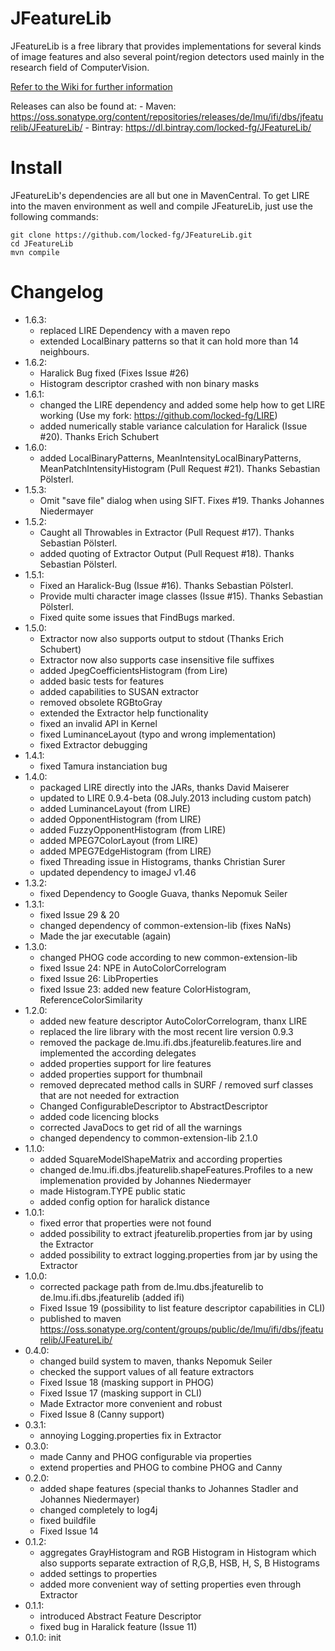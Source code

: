 JFeatureLib
===========

JFeatureLib is a free library that provides implementations for several kinds of image features 
and also several point/region detectors used mainly in the research field of 
ComputerVision.

[Refer to the Wiki for further information](wiki)

Releases can also be found at:
    - Maven: https://oss.sonatype.org/content/repositories/releases/de/lmu/ifi/dbs/jfeaturelib/JFeatureLib/
    - Bintray: https://dl.bintray.com/locked-fg/JFeatureLib/

Install
======
JFeatureLib's dependencies are all but one in MavenCentral. 
To get LIRE into the maven environment as well and compile JFeatureLib, just use the following commands:
```
git clone https://github.com/locked-fg/JFeatureLib.git
cd JFeatureLib
mvn compile 
```

Changelog
=======
* 1.6.3:
  - replaced LIRE Dependency with a maven repo
  - extended LocalBinary patterns so that it can hold more than 14 neighbours.
* 1.6.2: 
  - Haralick Bug fixed (Fixes Issue #26)
  - Histogram descriptor crashed with non binary masks
* 1.6.1: 
  - changed the LIRE dependency and added some help how to get LIRE working (Use my fork: https://github.com/locked-fg/LIRE)
  - added numerically stable variance calculation for Haralick (Issue #20). Thanks Erich Schubert
* 1.6.0:
  - added LocalBinaryPatterns, MeanIntensityLocalBinaryPatterns, MeanPatchIntensityHistogram (Pull Request #21).
        Thanks Sebastian Pölsterl.
* 1.5.3:
   - Omit "save file" dialog when using SIFT. Fixes #19. Thanks Johannes Niedermayer
* 1.5.2:
   - Caught all Throwables in Extractor (Pull Request #17). Thanks Sebastian Pölsterl.
   - added quoting of Extractor Output (Pull Request #18). Thanks Sebastian Pölsterl.
* 1.5.1:
   - Fixed an Haralick-Bug (Issue #16). Thanks Sebastian Pölsterl.
   - Provide multi character image classes (Issue #15). Thanks Sebastian Pölsterl.
   - Fixed quite some issues that FindBugs marked.
* 1.5.0:
   - Extractor now also supports output to stdout (Thanks Erich Schubert)
   - Extractor now also supports case insensitive file suffixes
   - added JpegCoefficientsHistogram (from Lire)
   - added basic tests for features
   - added capabilities to SUSAN extractor
   - removed obsolete RGBtoGray
   - extended the Extractor help functionality
   - fixed an invalid API in Kernel
   - fixed LuminanceLayout (typo and wrong implementation)
   - fixed Extractor debugging
* 1.4.1: 
   - fixed Tamura instanciation bug
* 1.4.0: 
   - packaged LIRE directly into the JARs, thanks David Maiserer
   - updated to LIRE 0.9.4-beta (08.July.2013 including custom patch)
   - added LuminanceLayout (from LIRE)
   - added OpponentHistogram (from LIRE)
   - added FuzzyOpponentHistogram (from LIRE)
   - added MPEG7ColorLayout (from LIRE)
   - added MPEG7EdgeHistogram (from LIRE)
   - fixed Threading issue in Histograms, thanks Christian Surer
   - updated dependency to imageJ v1.46
* 1.3.2: 
   - fixed Dependency to Google Guava, thanks Nepomuk Seiler
* 1.3.1: 
   - fixed Issue 29 & 20
   - changed dependency of common-extension-lib (fixes NaNs)
   - Made the jar executable (again)
* 1.3.0: 
   - changed PHOG code according to new common-extension-lib
   - fixed Issue 24: NPE in AutoColorCorrelogram
   - fixed Issue 26: LibProperties
   - fixed Issue 23: added new feature ColorHistogram, ReferenceColorSimilarity
* 1.2.0: 
   - added new feature descriptor AutoColorCorrelogram, thanx LIRE
   - replaced the lire library with the most recent lire version 0.9.3
   - removed the package de.lmu.ifi.dbs.jfeaturelib.features.lire and implemented the according delegates
   - added properties support for lire features
   - added properties support for thumbnail
   - removed deprecated method calls in SURF / removed surf classes that are not needed for extraction
   - Changed ConfigurableDescriptor to AbstractDescriptor
   - added code licencing blocks
   - corrected JavaDocs to get rid of all the warnings
   - changed dependency to common-extension-lib 2.1.0
* 1.1.0: 
   - added SquareModelShapeMatrix and according properties
   - changed de.lmu.ifi.dbs.jfeaturelib.shapeFeatures.Profiles to a new implemenation provided by Johannes Niedermayer
   - made Histogram.TYPE public static
   - added config option for haralick distance
* 1.0.1: 
   - fixed error that properties were not found
   - added possibility to extract jfeaturelib.properties from jar by using the Extractor
   - added possibility to extract logging.properties from jar by using the Extractor
* 1.0.0: 
   - corrected package path from de.lmu.dbs.jfeaturelib to de.lmu.ifi.dbs.jfeaturelib (added ifi)
   - Fixed Issue 19 (possibility to list feature descriptor capabilities in CLI)
   - published to maven https://oss.sonatype.org/content/groups/public/de/lmu/ifi/dbs/jfeaturelib/JFeatureLib/
* 0.4.0: 
   - changed build system to maven, thanks Nepomuk Seiler
   - checked the support values of all feature extractors
   - Fixed Issue 18 (masking support in PHOG)
   - Fixed Issue 17 (masking support in CLI)
   - Made Extractor more convenient and robust
   - Fixed Issue 8 (Canny support)
* 0.3.1: 
   - annoying Logging.properties fix in Extractor
* 0.3.0: 
   - made Canny and PHOG configurable via properties
   - extend properties and PHOG to combine PHOG and Canny
* 0.2.0: 
   - added shape features (special thanks to Johannes Stadler and Johannes Niedermayer)
   - changed completely to log4j
   - fixed buildfile
   - Fixed Issue 14
* 0.1.2: 
   - aggregates GrayHistogram and RGB Histogram in Histogram which also supports 
         separate extraction of R,G,B, HSB, H, S, B Histograms
   - added settings to properties
   - added more convenient way of setting properties even through Extractor
* 0.1.1:
   - introduced Abstract Feature Descriptor
   - fixed bug in Haralick feature (Issue 11)
* 0.1.0: init
